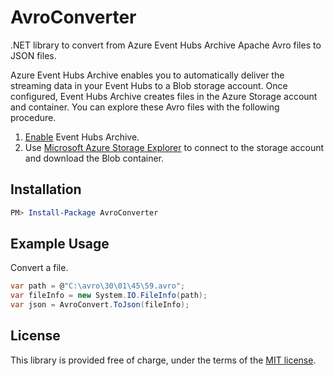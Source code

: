 # AvroConverter  

.NET library to convert from Azure Event Hubs Archive Apache Avro files to JSON files.

Azure Event Hubs Archive enables you to automatically deliver the streaming data in your Event Hubs to a Blob storage account. Once configured, Event Hubs Archive creates files in the Azure Storage account and container. You can explore these Avro files with the following procedure.

1. [Enable](https://azure.microsoft.com/en-us/documentation/articles/event-hubs-archive-overview/#setting-up-event-hubs-archive) Event Hubs Archive.
2. Use [Microsoft Azure Storage Explorer](https://azure.microsoft.com/en-us/features/storage-explorer/) to connect to the storage account and download the Blob container.

## Installation

```powershell
PM> Install-Package AvroConverter
```

## Example Usage

Convert a file.

```csharp
var path = @"C:\avro\30\01\45\59.avro";
var fileInfo = new System.IO.FileInfo(path);
var json = AvroConvert.ToJson(fileInfo);
```

## License

This library is provided free of charge, under the terms of the [MIT license](https://raw.githubusercontent.com/kristofferjalen/avroconverter/master/LICENSE).